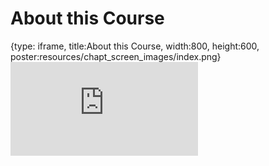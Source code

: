 # About this Course
 
{type: iframe, title:About this Course, width:800, height:600, poster:resources/chapt_screen_images/index.png}
![](https://datatrail-jhu.github.io/DataTrail/no_toc/index.html)
 

 
